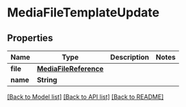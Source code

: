 # MediaFileTemplateUpdate

## Properties

Name | Type | Description | Notes
------------ | ------------- | ------------- | -------------
**file** | [**MediaFileReference**](MediaFileReference.md) |  | 
**name** | **String** |  | 

[[Back to Model list]](../README.md#documentation-for-models) [[Back to API list]](../README.md#documentation-for-api-endpoints) [[Back to README]](../README.md)


